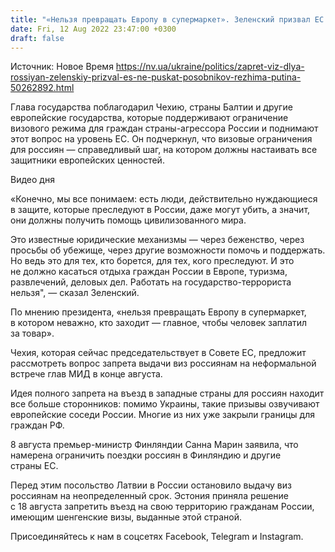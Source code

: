 ```yaml
---
title: "«Нельзя превращать Европу в супермаркет». Зеленский призвал ЕС не выдавать визы пособникам российского террора"
date: Fri, 12 Aug 2022 23:47:00 +0300
draft: false
---
```

Источник: Новое Время https://nv.ua/ukraine/politics/zapret-viz-dlya-rossiyan-zelenskiy-prizval-es-ne-puskat-posobnikov-rezhima-putina-50262892.html


 Глава государства поблагодарил Чехию, страны Балтии и другие европейские государства, которые поддерживают ограничение визового режима для граждан страны-агрессора России и поднимают этот вопрос на уровень ЕС. Он подчеркнул, что визовые ограничения для россиян — справедливый шаг, на котором должны настаивать все защитники европейских ценностей.

 Видео дня  

«Конечно, мы все понимаем: есть люди, действительно нуждающиеся в защите, которые преследуют в России, даже могут убить, а значит, они должны получить помощь цивилизованного мира.

Это известные юридические механизмы — через беженство, через просьбы об убежище, через другие возможности помочь и поддержать. Но ведь это для тех, кто борется, для тех, кого преследуют. И это не должно касаться отдыха граждан России в Европе, туризма, развлечений, деловых дел. Работать на государство-террориста нельзя", — сказал Зеленский.

По мнению президента, «нельзя превращать Европу в супермаркет, в котором неважно, кто заходит — главное, чтобы человек заплатил за товар».

Чехия, которая сейчас председательствует в Совете ЕС, предложит рассмотреть вопрос запрета выдачи виз россиянам на неформальной встрече глав МИД в конце августа.

Идея полного запрета на въезд в западные страны для россиян находит все больше сторонников: помимо Украины, такие призывы озвучивают европейские соседи России. Многие из них уже закрыли границы для граждан РФ.

8 августа премьер-министр Финляндии Санна Марин заявила, что намерена ограничить поездки россиян в Финляндию и другие страны ЕС.

Перед этим посольство Латвии в России остановило выдачу виз россиянам на неопределенный срок. Эстония приняла решение с 18 августа запретить въезд на свою территорию гражданам России, имеющим шенгенские визы, выданные этой страной.

Присоединяйтесь к нам в соцсетях Facebook, Telegram и Instagram.
